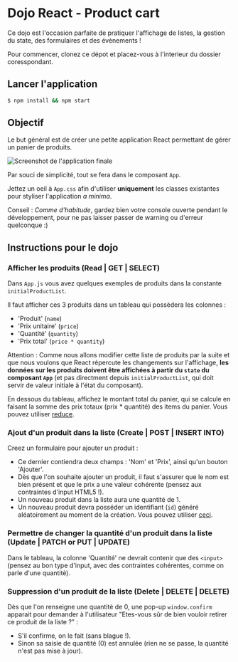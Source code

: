 # Dojo React - Product cart

Ce dojo est l'occasion parfaite de pratiquer l'affichage de listes, la gestion du state, des formulaires et des évènements !

Pour commencer, clonez ce dépot et placez-vous à l'interieur du dossier coresspondant.

## Lancer l'application

```sh
$ npm install && npm start
```

## Objectif

Le but général est de créer une petite application React permettant de gérer un panier de produits.

![Screenshot de l'application finale](https://i.imgur.com/TRUaDKk.png)

Par souci de simplicité, tout se fera dans le composant `App`.

Jettez un oeil à `App.css` afin d'utiliser **uniquement** les classes existantes pour styliser l'application *a minima*. 

Conseil : *Comme d'habitude*, gardez bien votre console ouverte pendant le développement, pour ne pas laisser passer de warning ou d'erreur quelconque :)

## Instructions pour le dojo

### Afficher les produits (Read | GET | SELECT)

Dans `App.js` vous avez quelques exemples de produits dans la constante `initialProductList`.

Il faut afficher ces 3 produits dans un tableau qui possèdera les colonnes  : 
- 'Produit' (`name`)
- 'Prix unitaire' (`price`)
- 'Quantité' (`quantity`)
- 'Prix total' (`price * quantity`)

Attention : Comme nous allons modifier cette liste de produits par la suite et que nous voulons que React répercute les changements sur l'affichage, **les données sur les produits doivent être affichées à partir du `state` du composant `App`** (et pas directment depuis `initialProductList`, qui doit servir de valeur initiale à l'état du composant).

En dessous du tableau, affichez le montant total du panier, qui se calcule en faisant la somme des prix totaux (prix * quantité) des items du panier. Vous pouvez utiliser [reduce](https://developer.mozilla.org/en-US/docs/Web/JavaScript/Reference/Global_Objects/Array/reduce).
### Ajout d'un produit dans la liste (Create | POST | INSERT INTO)

Creez un formulaire pour ajouter un produit : 
- Ce dernier contiendra deux champs : 'Nom' et 'Prix', ainsi qu'un bouton 'Ajouter'.
- Dès que l'on souhaite ajouter un produit, il faut s'assurer que le nom est bien présent et que le prix a une valeur cohérente  (pensez aux contraintes d'input HTML5 !).
- Un nouveau produit dans la liste aura une quantité de 1.
- Un nouveau produit devra posséder un identifiant (`id`) généré aléatoirement au moment de la création. Vous pouvez utiliser [ceci](https://www.npmjs.com/package/uuid).

### Permettre de changer la quantité d'un produit dans la liste (Update | PATCH or PUT | UPDATE)

Dans le tableau, la colonne 'Quantité' ne devrait contenir que des `<input>` (pensez au bon type d'input, avec des contraintes cohérentes, comme on parle d'une quantité).

### Suppression d'un produit de la liste (Delete | DELETE | DELETE)

Dès que l'on renseigne une quantité de 0, une pop-up `window.confirm` apparait pour demander à l'utilisateur "Etes-vous sûr de bien vouloir retirer ce produit de la liste ?" : 
- S'il confirme, on le fait (sans blague !).
- Sinon sa saisie de quantité (0) est annulée (rien ne se passe, la quantité n'est pas mise à jour).

